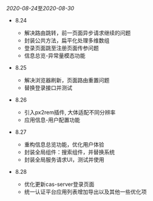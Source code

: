 *2020-08-24*至*2020-08-30*
* 8.24 
  + 解决路由跳转，前一页面异步请求继续的问题
  + 封装公共方法，扁平化处理多维数组
  + 登录页面跳至注册页面传参问题
  + 信息总览-异常量模态功能

* 8.25
  + 解决浏览器刷新，页面路由重置问题
  + 替换登录接口并测试

* 8.26
  + 引入px2rem插件, 大体适配不同分辨率
  + 应用信息-用户配置功能

* 8.27
  + 重构信息总览功能，优化用户体验
  + 封装全局组件：搜索组件，并替换系统
  + 封装全局服务请求UI，测试并使用

* 8.28
  + 优化更新cas-server登录页面
  + 统一认证平台应用列表增加导出以及其他一些优化项


